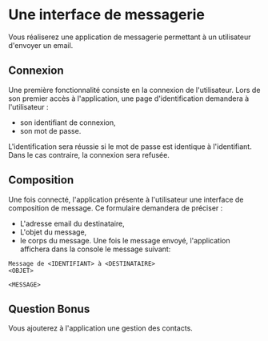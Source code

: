 # Une interface de messagerie #

Vous réaliserez une application de messagerie permettant à un utilisateur d'envoyer un email.

## Connexion ##

Une première fonctionnalité consiste en la connexion de l'utilisateur.
Lors de son premier accès à l'application, une page d'identification demandera à l'utilisateur :
  * son identifiant de connexion,
  * son mot de passe.

L'identification sera réussie si le mot de passe est identique à l'identifiant.
Dans le cas contraire, la connexion sera refusée.

## Composition ##

Une fois connecté, l'application présente à l'utilisateur une interface de composition de message.
Ce formulaire demandera de préciser :
  * L'adresse email du destinataire,
  * L'objet du message,
  * le corps du message.
Une fois le message envoyé, l'application affichera dans la console le message suivant:
```
Message de <IDENTIFIANT> à <DESTINATAIRE>
<OBJET>

<MESSAGE>
```

## Question Bonus ##

Vous ajouterez à l'application une gestion des contacts.
